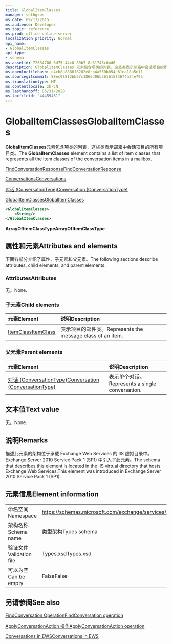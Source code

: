 ```yaml
---
title: GlobalItemClasses
manager: sethgros
ms.date: 09/17/2015
ms.audience: Developer
ms.topic: reference
ms.prod: office-online-server
localization_priority: Normal
api_name:
- GlobalItemClasses
api_type:
- schema
ms.assetid: 72634700-6d75-44c0-80b7-8c31743c04d6
description: GlobalItemClasses 元素包含项类的列表，这些类表示邮箱中会话项目的所有项目类。
ms.openlocfilehash: e4cb8a8886f8262e8cb4a550b054e81ea18a5e11
ms.sourcegitcommit: 88ec988f2bb67c1866d06b361615f3674a24e795
ms.translationtype: MT
ms.contentlocale: zh-CN
ms.lasthandoff: 05/31/2020
ms.locfileid: "44459431"
---
```

# <a name="globalitemclasses"></a><span data-ttu-id="cfcb2-103">GlobalItemClasses</span><span class="sxs-lookup"><span data-stu-id="cfcb2-103">GlobalItemClasses</span></span>

<span data-ttu-id="cfcb2-104">**GlobalItemClasses**元素包含项类的列表，这些类表示邮箱中会话项目的所有项目类。</span><span class="sxs-lookup"><span data-stu-id="cfcb2-104">The **GlobalItemClasses** element contains a list of item classes that represents all the item classes of the conversation items in a mailbox.</span></span> 
  
[<span data-ttu-id="cfcb2-105">FindConversationResponse</span><span class="sxs-lookup"><span data-stu-id="cfcb2-105">FindConversationResponse</span></span>](findconversationresponse.md)
  
[<span data-ttu-id="cfcb2-106">Conversations</span><span class="sxs-lookup"><span data-stu-id="cfcb2-106">Conversations</span></span>](conversations-ex15websvcsotherref.md)
  
[<span data-ttu-id="cfcb2-107">对话 (ConversationType)</span><span class="sxs-lookup"><span data-stu-id="cfcb2-107">Conversation (ConversationType)</span></span>](conversation-conversationtype.md)
  
[<span data-ttu-id="cfcb2-108">GlobalItemClasses</span><span class="sxs-lookup"><span data-stu-id="cfcb2-108">GlobalItemClasses</span></span>](globalitemclasses.md)
  
```XML
<GlobalItemClasses>
    <String/>
</GlobalItemClasses>
```

 <span data-ttu-id="cfcb2-109">**ArrayOfItemClassType**</span><span class="sxs-lookup"><span data-stu-id="cfcb2-109">**ArrayOfItemClassType**</span></span>
## <a name="attributes-and-elements"></a><span data-ttu-id="cfcb2-110">属性和元素</span><span class="sxs-lookup"><span data-stu-id="cfcb2-110">Attributes and elements</span></span>

<span data-ttu-id="cfcb2-111">下面各部分介绍了属性、子元素和父元素。</span><span class="sxs-lookup"><span data-stu-id="cfcb2-111">The following sections describe attributes, child elements, and parent elements.</span></span>
  
### <a name="attributes"></a><span data-ttu-id="cfcb2-112">Attributes</span><span class="sxs-lookup"><span data-stu-id="cfcb2-112">Attributes</span></span>

<span data-ttu-id="cfcb2-113">无。</span><span class="sxs-lookup"><span data-stu-id="cfcb2-113">None.</span></span>
  
### <a name="child-elements"></a><span data-ttu-id="cfcb2-114">子元素</span><span class="sxs-lookup"><span data-stu-id="cfcb2-114">Child elements</span></span>

|<span data-ttu-id="cfcb2-115">**元素**</span><span class="sxs-lookup"><span data-stu-id="cfcb2-115">**Element**</span></span>|<span data-ttu-id="cfcb2-116">**说明**</span><span class="sxs-lookup"><span data-stu-id="cfcb2-116">**Description**</span></span>|
|:-----|:-----|
|[<span data-ttu-id="cfcb2-117">ItemClass</span><span class="sxs-lookup"><span data-stu-id="cfcb2-117">ItemClass</span></span>](itemclass.md) <br/> |<span data-ttu-id="cfcb2-118">表示项目的邮件类。</span><span class="sxs-lookup"><span data-stu-id="cfcb2-118">Represents the message class of an item.</span></span>  <br/> |
   
### <a name="parent-elements"></a><span data-ttu-id="cfcb2-119">父元素</span><span class="sxs-lookup"><span data-stu-id="cfcb2-119">Parent elements</span></span>

|<span data-ttu-id="cfcb2-120">**元素**</span><span class="sxs-lookup"><span data-stu-id="cfcb2-120">**Element**</span></span>|<span data-ttu-id="cfcb2-121">**说明**</span><span class="sxs-lookup"><span data-stu-id="cfcb2-121">**Description**</span></span>|
|:-----|:-----|
|[<span data-ttu-id="cfcb2-122">对话 (ConversationType)</span><span class="sxs-lookup"><span data-stu-id="cfcb2-122">Conversation (ConversationType)</span></span>](conversation-conversationtype.md) <br/> |<span data-ttu-id="cfcb2-123">表示单个对话。</span><span class="sxs-lookup"><span data-stu-id="cfcb2-123">Represents a single conversation.</span></span>  <br/> |
   
## <a name="text-value"></a><span data-ttu-id="cfcb2-124">文本值</span><span class="sxs-lookup"><span data-stu-id="cfcb2-124">Text value</span></span>

<span data-ttu-id="cfcb2-125">无。</span><span class="sxs-lookup"><span data-stu-id="cfcb2-125">None.</span></span>
  
## <a name="remarks"></a><span data-ttu-id="cfcb2-126">说明</span><span class="sxs-lookup"><span data-stu-id="cfcb2-126">Remarks</span></span>

<span data-ttu-id="cfcb2-127">描述此元素的架构位于承载 Exchange Web Services 的 IIS 虚拟目录中。Exchange Server 2010 Service Pack 1 (SP1) 中引入了此元素。</span><span class="sxs-lookup"><span data-stu-id="cfcb2-127">The schema that describes this element is located in the IIS virtual directory that hosts Exchange Web Services.This element was introduced in Exchange Server 2010 Service Pack 1 (SP1).</span></span>
  
## <a name="element-information"></a><span data-ttu-id="cfcb2-128">元素信息</span><span class="sxs-lookup"><span data-stu-id="cfcb2-128">Element information</span></span>

|||
|:-----|:-----|
|<span data-ttu-id="cfcb2-129">命名空间</span><span class="sxs-lookup"><span data-stu-id="cfcb2-129">Namespace</span></span>  <br/> |https://schemas.microsoft.com/exchange/services/2006/types  <br/> |
|<span data-ttu-id="cfcb2-130">架构名称</span><span class="sxs-lookup"><span data-stu-id="cfcb2-130">Schema name</span></span>  <br/> |<span data-ttu-id="cfcb2-131">类型架构</span><span class="sxs-lookup"><span data-stu-id="cfcb2-131">Types schema</span></span>  <br/> |
|<span data-ttu-id="cfcb2-132">验证文件</span><span class="sxs-lookup"><span data-stu-id="cfcb2-132">Validation file</span></span>  <br/> |<span data-ttu-id="cfcb2-133">Types.xsd</span><span class="sxs-lookup"><span data-stu-id="cfcb2-133">Types.xsd</span></span>  <br/> |
|<span data-ttu-id="cfcb2-134">可以为空</span><span class="sxs-lookup"><span data-stu-id="cfcb2-134">Can be empty</span></span>  <br/> |<span data-ttu-id="cfcb2-135">False</span><span class="sxs-lookup"><span data-stu-id="cfcb2-135">False</span></span>  <br/> |
   
## <a name="see-also"></a><span data-ttu-id="cfcb2-136">另请参阅</span><span class="sxs-lookup"><span data-stu-id="cfcb2-136">See also</span></span>



[<span data-ttu-id="cfcb2-137">FindConversation Operation</span><span class="sxs-lookup"><span data-stu-id="cfcb2-137">FindConversation operation</span></span>](findconversation-operation.md)
  
[<span data-ttu-id="cfcb2-138">ApplyConversationAction 操作</span><span class="sxs-lookup"><span data-stu-id="cfcb2-138">ApplyConversationAction operation</span></span>](applyconversationaction-operation.md)


[<span data-ttu-id="cfcb2-139">Conversations in EWS</span><span class="sxs-lookup"><span data-stu-id="cfcb2-139">Conversations in EWS</span></span>](https://msdn.microsoft.com/library/91e64629-db6c-4c94-9dcb-d386232e8467%28Office.15%29.aspx)

